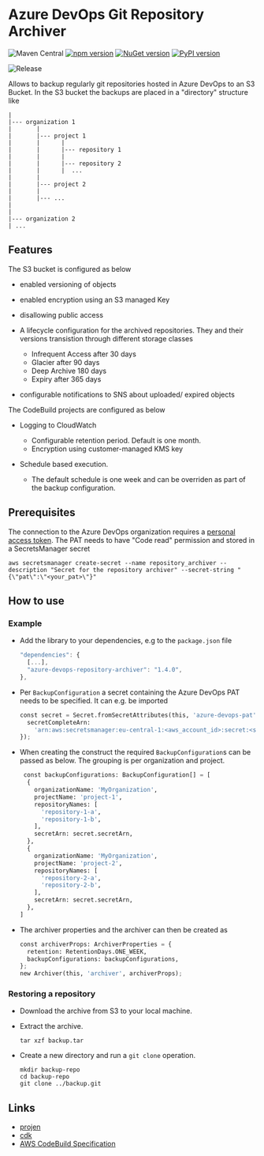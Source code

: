 # Azure DevOps Git Repository Archiver

![Maven Central](https://img.shields.io/maven-central/v/io.github.stefanfreitag/azureS3RepositoryArchiver?color=green&style=flat-square)
[![npm version](https://badge.fury.io/js/azure-devops-repository-archiver.svg)](https://badge.fury.io/js/azure-devops-repository-archiver)
[![NuGet version](https://badge.fury.io/nu/Io.Github.StefanFreitag.AzureS3RepositoryArchiver.svg)](https://badge.fury.io/nu/Io.Github.StefanFreitag.AzureS3RepositoryArchiver)
[![PyPI version](https://badge.fury.io/py/azure-devops-repository-archiver.svg)](https://badge.fury.io/py/azure-devops-repository-archiver)

![Release](https://github.com/stefanfreitag/azure_s3_repository_archiver/workflows/release/badge.svg)

Allows to backup regularly git repositories hosted in Azure DevOps to an S3 Bucket.
In the S3 bucket the backups are placed in a "directory" structure like

```plain
|
|--- organization 1
|       |
|       |--- project 1
|       |      |
|       |      |--- repository 1
|       |      |
|       |      |--- repository 2
|       |      |  ...
|       |
|       |--- project 2
|       |
|       |--- ...
|
|
|--- organization 2
| ...
```

## Features

The S3 bucket is configured as below

* enabled versioning of objects
* enabled encryption using an S3 managed Key
* disallowing public access
* A lifecycle configuration for the archived repositories. They and their
  versions transistion through different storage classes

  * Infrequent Access after 30 days
  * Glacier after 90 days
  * Deep Archive 180 days
  * Expiry after 365 days
* configurable notifications to SNS about uploaded/ expired objects

The CodeBuild projects are configured as below

* Logging to CloudWatch

  * Configurable retention period. Default is one month.
  * Encryption using customer-managed KMS key
* Schedule based execution.

  * The default schedule is one week and can be overriden as part of the backup
    configuration.

## Prerequisites

The connection to the Azure DevOps organization requires a [personal access
token](https://learn.microsoft.com/en-us/azure/devops/organizations/accounts/use-personal-access-tokens-to-authenticate).
The PAT needs to have "Code read" permission and stored in a SecretsManager secret

```shell
aws secretsmanager create-secret --name repository_archiver --description "Secret for the repository archiver" --secret-string "{\"pat\":\"<your_pat>\"}"
```

## How to use

### Example

* Add the library to your dependencies, e.g to the `package.json` file

  ```javascript
  "dependencies": {
    [...],
    "azure-devops-repository-archiver": "1.4.0",
  },
  ```
* Per `BackupConfiguration` a secret containing the Azure DevOps PAT needs to be
  specified. It can e.g. be imported

  ```python
  const secret = Secret.fromSecretAttributes(this, 'azure-devops-pat', {
    secretCompleteArn:
      'arn:aws:secretsmanager:eu-central-1:<aws_account_id>:secret:<secret_name>',
  });
  ```
* When creating the construct the required `BackupConfiguration`s can be passed
  as below. The grouping is per organization and project.

  ```python
   const backupConfigurations: BackupConfiguration[] = [
    {
      organizationName: 'MyOrganization',
      projectName: 'project-1',
      repositoryNames: [
        'repository-1-a',
        'repository-1-b',
      ],
      secretArn: secret.secretArn,
    },
    {
      organizationName: 'MyOrganization',
      projectName: 'project-2',
      repositoryNames: [
        'repository-2-a',
        'repository-2-b',
      ],
      secretArn: secret.secretArn,
    },
  ]
  ```
* The archiver properties and the archiver can then be created as

  ```python
  const archiverProps: ArchiverProperties = {
    retention: RetentionDays.ONE_WEEK,
    backupConfigurations: backupConfigurations,
  };
  new Archiver(this, 'archiver', archiverProps);
  ```

### Restoring a repository

* Download the archive from S3 to your local machine.
* Extract the archive.

  ```shell
  tar xzf backup.tar
  ```
* Create a new directory and run a `git clone` operation.

  ```shell
  mkdir backup-repo
  cd backup-repo
  git clone ../backup.git
  ```

## Links

* [projen](https://github.com/projen/projen)
* [cdk](https://github.com/aws/aws-cdk)
* [AWS CodeBuild Specification](https://docs.aws.amazon.com/codebuild/latest/userguide/build-spec-ref.html)
